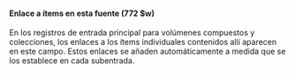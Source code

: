 #### Enlace a ítems en esta fuente (772 $w)

En los registros de entrada principal para volúmenes compuestos y colecciones, los enlaces a los ítems individuales contenidos allí aparecen en este campo. Estos enlaces se añaden automáticamente a medida que se los establece en cada subentrada.